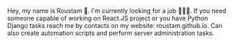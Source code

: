 Hey, my name is Roustam 👋. I'm currently looking for a job 👨🏻‍💻.
If you need someone capable of working on React.JS project or you have Python Django tasks reach me by contacts on my website: roustam.github.io.
Can also create automation scripts and perform server administration tasks. 
